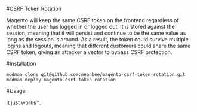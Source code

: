 #CSRF Token Rotation

Magento will keep the same CSRF token on the frontend regardless of whether the user has logged in or logged out.  It is stored against the session, meaning that it will persist and continue to be the same value as long as the session is around.  As a result, the token could survive multiple logins and logouts, meaning that different customers could share the same CSRF token, giving an attacker a vector to bypass CSRF protection.

#Installation

    modman clone git@github.com:meanbee/magento-csrf-token-rotation.git
    modman deploy magento-csrf-token-rotation

#Usage

It just works™.